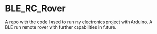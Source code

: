 # BLE_RC_Rover
A repo with the code I used to run my electronics project with Arduino. A BLE run remote rover with further capabilities in future.
